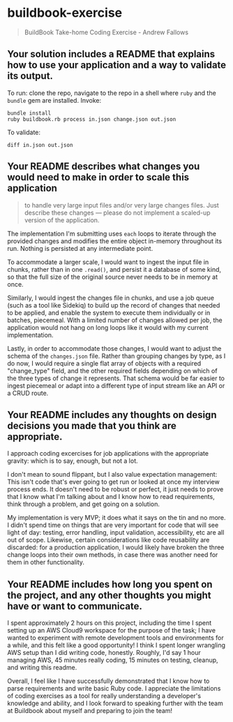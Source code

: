 # buildbook-exercise

> BuildBook Take-home Coding Exercise - Andrew Fallows

## Your solution includes a README that explains how to use your application and a way to validate its output.

To run: clone the repo, navigate to the repo in a shell where `ruby` and the `bundle` gem are installed. Invoke:

```
bundle install
ruby buildbook.rb process in.json change.json out.json
```

To validate:

```
diff in.json out.json
```

## Your README describes what changes you would need to make in order to scale this application

> to handle very large input files and/or very large changes files. Just describe these changes — please do not implement a scaled-up version of the application.

The implementation I'm submitting uses `each` loops to iterate through the provided changes and modifies the entire object in-memory throughout its run. Nothing is persisted at any intermediate point.

To accommodate a larger scale, I would want to ingest the input file in chunks, rather than in one `.read()`, and persist it a database of some kind, so that the full size of the original source never needs to be in memory at once.

Similarly, I would ingest the changes file in chunks, and use a job queue (such as a tool like Sidekiq) to build up the record of changes that needed to be applied, and enable the system to execute them individually or in batches, piecemeal. With a limited number of changes allowed per job, the application would not hang on long loops like it would with my current implementation.

Lastly, in order to accommodate those changes, I would want to adjust the schema of the `changes.json` file. Rather than grouping changes by type, as I do now, I would require a single flat array of objects with a required "change_type" field, and the other required fields depending on which of the three types of change it represents. That schema would be far easier to ingest piecemeal or adapt into a different type of input stream like an API or a CRUD route.

## Your README includes any thoughts on design decisions you made that you think are appropriate.

I approach coding excercises for job applications with the appropriate gravity: which is to say, enough, but not a lot. 

I don't mean to sound flippant, but I also value expectation management: This isn't code that's ever going to get run or looked at once my interview process ends. It doesn't need to be robust or perfect, it just needs to prove that I know what I'm talking about and I know how to read requirements, think through a problem, and get going on a solution.

My implementation is very MVP; it does what it says on the tin and no more. I didn't spend time on things that are very important for code that will see light of day: testing, error handling, input validation, accessibility, etc are all out of scope. Likewise, certain considerations like code reusability are discarded: for a production application, I would likely have broken the three change loops into their own methods, in case there was another need for them in other functionality.

## Your README includes how long you spent on the project, and any other thoughts you might have or want to communicate.

I spent approximately 2 hours on this project, including the time I spent setting up an AWS Cloud9 workspace for the purpose of the task; I have wanted to experiment with remote development tools and environments for a while, and this felt like a good opportunity! I think I spent longer wrangling AWS setup than I did writing code, honestly. Roughly, I'd say 1 hour managing AWS, 45 minutes really coding, 15 minutes on testing, cleanup, and writing this readme.

Overall, I feel like I have successfully demonstrated that I know how to parse requirements and write basic Ruby code. I appreciate the limitations of coding exercises as a tool for really understanding a developer's knowledge and ability, and I look forward to speaking further with the team at Buildbook about myself and preparing to join the team!
